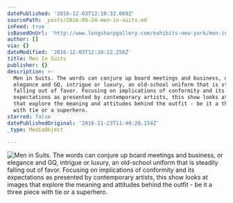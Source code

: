 ```yaml
---
datePublished: '2016-12-03T12:10:32.069Z'
sourcePath: _posts/2016-09-24-men-in-suits.md
inFeed: true
isBasedOnUrl: 'http://www.longsharpgallery.com/exhibits-new-york/men-in-suits'
author: []
via: {}
dateModified: '2016-12-03T12:10:22.256Z'
title: Men In Suits
publisher: {}
description: >-
  Men in Suits. The words can conjure up board meetings and business, or
  elegance and GQ, intrigue or luxury, an old-school uniform that is steadily
  falling out of favor. Focusing on implications of conformity and its
  expectations as presented by contemporary artists, this show looks at images
  that explore the meaning and attitudes behind the outfit - be it a three piece
  with tie or a superhero.
starred: false
datePublishedOriginal: '2016-11-23T11:40:28.154Z'
_type: MediaObject

---
```

![Men in Suits. The words can conjure up board meetings and business, or elegance and GQ, intrigue or luxury, an old-school uniform that is steadily falling out of favor. Focusing on implications of conformity and its expectations as presented by contemporary artists, this show looks at images that explore the meaning and attitudes behind the outfit - be it a three piece with tie or a superhero.](https://the-grid-user-content.s3-us-west-2.amazonaws.com/3b1e29ec-b558-4265-ba88-3d31c410ba75.jpg)